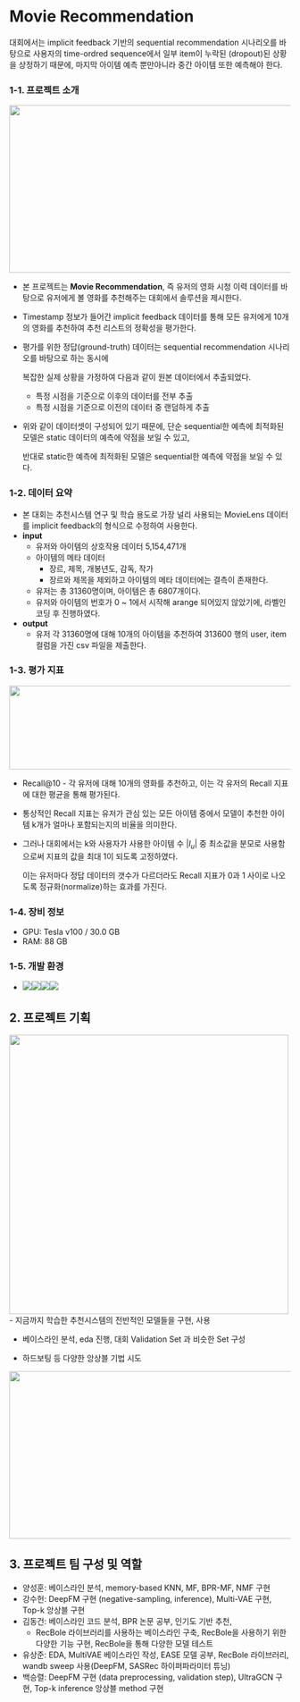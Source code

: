 # Movie Recommendation

대회에서는 implicit feedback 기반의 sequential recommendation 시나리오를 바탕으로 사용자의 time-ordred sequence에서 일부 item이 누락된 (dropout)된 상황을 상정하기 때문에, 마지막 아이템 예측 뿐만아니라 중간 아이템 또한 예측해야 한다.

### 1-1. 프로젝트 소개

<img src="https://user-images.githubusercontent.com/55279227/218377694-d1d7ca3d-139f-40d9-8ec6-22514ffdb720.png" width="800" height="300"/>

- 본 프로젝트는 **Movie Recommendation**, 즉 유저의 영화 시청 이력 데이터를 바탕으로 유저에게 볼 영화를 추천해주는 대회에서 솔루션을 제시한다.
- Timestamp 정보가 들어간 implicit feedback 데이터를 통해 모든 유저에게 10개의 영화를 추천하여 추천 리스트의 정확성을 평가한다.
- 평가를 위한 정답(ground-truth) 데이터는 sequential recommendation 시나리오를 바탕으로 하는 동시에
    
    복잡한 실제 상황을 가정하여 다음과 같이 원본 데이터에서 추출되었다.
    
    - 특정 시점을 기준으로 이후의 데이터를 전부 추출
    - 특정 시점을 기준으로 이전의 데이터 중 랜덤하게 추출

- 위와 같이 데이터셋이 구성되어 있기 때문에, 단순 sequential한 예측에 최적화된 모델은 static 데이터의 예측에 약점을 보일 수 있고,
    
    반대로 static한 예측에 최적화된 모델은 sequential한 예측에 약점을 보일 수 있다.
    

### 1-2. 데이터 요약

- 본 대회는 추천시스템 연구 및 학습 용도로 가장 널리 사용되는 MovieLens 데이터를 implicit feedback의 형식으로 수정하여 사용한다.
- **input**
    - 유저와 아이템의 상호작용 데이터 5,154,471개
    - 아이템의 메타 데이터
        - 장르, 제목, 개봉년도, 감독, 작가
        - 장르와 제목을 제외하고 아이템의 메타 데이터에는 결측이 존재한다.
    - 유저는 총 31360명이며, 아이템은 총 6807개이다.
    - 유저와 아이템의 번호가 0 ~ 1에서 시작해 arange 되어있지 않았기에, 라벨인코딩 후 진행하였다.
- **output**
    - 유저 각 31360명에 대해 10개의 아이템을 추천하여 313600 행의 user, item 컬럼을 가진 csv 파일을 제출한다.

### 1-3. 평가 지표
<img src="https://user-images.githubusercontent.com/55279227/218377636-2b2eff70-9eb9-48d3-9aa4-173a9b270c63.png" width="800" height="150"/>

- Recall@10 - 각 유저에 대해 10개의 영화를 추천하고, 이는 각 유저의 Recall 지표에 대한 평균을 통해 평가된다.
- 통상적인 Recall 지표는 유저가 관심 있는 모든 아이템 중에서 모델이 추천한 아이템 k개가 얼마나 포함되는지의 비율을 의미한다.
- 그러나 대회에서는 k와 사용자가 사용한 아이템 수 $|I_u|$ 중 최소값을 분모로 사용함으로써 지표의 값을 최대 1이 되도록 고정하였다.
    
    이는 유저마다 정답 데이터의 갯수가 다르더라도 Recall 지표가 0과 1 사이로 나오도록 정규화(normalize)하는 효과를 가진다.
    

### 1-4. 장비 정보

- GPU: Tesla v100 / 30.0 GB
- RAM: 88 GB

### 1-5. 개발 환경

- <img src="https://img.shields.io/badge/github-181717?style=for-the-badge&logo=github&logoColor=white"><img src="https://img.shields.io/badge/vsc-007ACC?style=for-the-badge&logo=visualstudiocode&logoColor=white"><img src="https://img.shields.io/badge/anaconda-44A833?style=for-the-badge&logo=anaconda&logoColor=white"><img src="https://img.shields.io/badge/w&b-FFBE00?style=for-the-badge&logo=weightsandbiases&logoColor=white">

## 2. 프로젝트 기획

<img src="https://user-images.githubusercontent.com/55279227/218377992-c2af78bc-9b88-4f49-8cd7-2ca22c2eb760.jpg" width="500" height="500"/>
 - 지금까지 학습한 추천시스템의 전반적인 모델들을 구현, 사용

 - 베이스라인 분석, eda 진행, 대회 Validation Set 과 비슷한 Set 구성

 - 하드보팅 등 다양한 앙상블 기법 시도
<img src="https://user-images.githubusercontent.com/55279227/218378054-a4181bee-a6a4-4810-accd-0e130ba58a83.png" width="700" height="300"/>

## 3. 프로젝트 팀 구성 및 역할

- 양성훈:  베이스라인 분석, memory-based KNN, MF, BPR-MF, NMF 구현
- 강수헌: DeepFM 구현 (negative-sampling, inference), Multi-VAE 구현, Top-k 앙상블 구현
- 김동건: 베이스라인 코드 분석, BPR 논문 공부, 인기도 기반 추천,
    - RecBole 라이브러리를 사용하는 베이스라인 구축, RecBole을 사용하기 위한 다양한 기능 구현, RecBole을 통해 다양한 모델 테스트
- 유상준: EDA, MultiVAE 베이스라인 작성, EASE 모델 공부, RecBole 라이브러리, wandb sweep 사용(DeepFM, SASRec 하이퍼파라미터 튜닝)
- 백승렬: DeepFM 구현 (data preprocessing, validation step), UltraGCN 구현, Top-k inference 앙상블 method 구현
